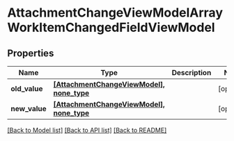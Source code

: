 # AttachmentChangeViewModelArrayWorkItemChangedFieldViewModel


## Properties
Name | Type | Description | Notes
------------ | ------------- | ------------- | -------------
**old_value** | [**[AttachmentChangeViewModel], none_type**](AttachmentChangeViewModel.md) |  | [optional] 
**new_value** | [**[AttachmentChangeViewModel], none_type**](AttachmentChangeViewModel.md) |  | [optional] 

[[Back to Model list]](../README.md#documentation-for-models) [[Back to API list]](../README.md#documentation-for-api-endpoints) [[Back to README]](../README.md)


